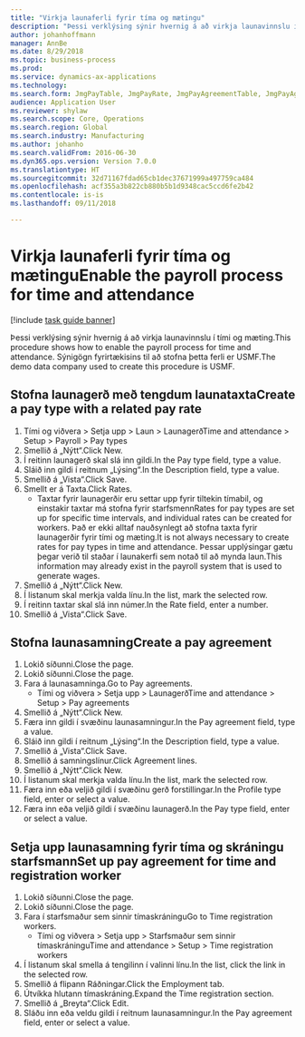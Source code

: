 ```yaml
--- 
title: "Virkja launaferli fyrir tíma og mætingu"
description: "Þessi verklýsing sýnir hvernig á að virkja launavinnslu í tími og mæting."
author: johanhoffmann
manager: AnnBe
ms.date: 8/29/2018
ms.topic: business-process
ms.prod: 
ms.service: dynamics-ax-applications
ms.technology: 
ms.search.form: JmgPayTable, JmgPayRate, JmgPayAgreementTable, JmgPayAgreementLine, HcmWorker
audience: Application User
ms.reviewer: shylaw
ms.search.scope: Core, Operations
ms.search.region: Global
ms.search.industry: Manufacturing
ms.author: johanho
ms.search.validFrom: 2016-06-30
ms.dyn365.ops.version: Version 7.0.0
ms.translationtype: HT
ms.sourcegitcommit: 32d71167fdad65cb1dec37671999a497759ca484
ms.openlocfilehash: acf355a3b822cb880b5b1d9348cac5ccd6fe2b42
ms.contentlocale: is-is
ms.lasthandoff: 09/11/2018

---
```

# <a name="enable-the-payroll-process-for-time-and-attendance"></a><span data-ttu-id="7b29c-103">Virkja launaferli fyrir tíma og mætingu</span><span class="sxs-lookup"><span data-stu-id="7b29c-103">Enable the payroll process for time and attendance</span></span>

[!include [task guide banner](../../includes/task-guide-banner.md)]

<span data-ttu-id="7b29c-104">Þessi verklýsing sýnir hvernig á að virkja launavinnslu í tími og mæting.</span><span class="sxs-lookup"><span data-stu-id="7b29c-104">This procedure shows how to enable the payroll process for time and attendance.</span></span> <span data-ttu-id="7b29c-105">Sýnigögn fyrirtækisins til að stofna þetta ferli er USMF.</span><span class="sxs-lookup"><span data-stu-id="7b29c-105">The demo data company used to create this procedure is USMF.</span></span>


## <a name="create-a-pay-type-with-a-related-pay-rate"></a><span data-ttu-id="7b29c-106">Stofna launagerð með tengdum launataxta</span><span class="sxs-lookup"><span data-stu-id="7b29c-106">Create a pay type with a related pay rate</span></span>
1. <span data-ttu-id="7b29c-107">Tími og viðvera > Setja upp > Laun > Launagerð</span><span class="sxs-lookup"><span data-stu-id="7b29c-107">Time and attendance > Setup > Payroll > Pay types</span></span>
2. <span data-ttu-id="7b29c-108">Smellið á „Nýtt“.</span><span class="sxs-lookup"><span data-stu-id="7b29c-108">Click New.</span></span>
3. <span data-ttu-id="7b29c-109">Í reitinn launagerð skal slá inn gildi.</span><span class="sxs-lookup"><span data-stu-id="7b29c-109">In the Pay type field, type a value.</span></span>
4. <span data-ttu-id="7b29c-110">Sláið inn gildi í reitnum „Lýsing“.</span><span class="sxs-lookup"><span data-stu-id="7b29c-110">In the Description field, type a value.</span></span>
5. <span data-ttu-id="7b29c-111">Smellið á „Vista“.</span><span class="sxs-lookup"><span data-stu-id="7b29c-111">Click Save.</span></span>
6. <span data-ttu-id="7b29c-112">Smellt er á Taxta.</span><span class="sxs-lookup"><span data-stu-id="7b29c-112">Click Rates.</span></span>
    * <span data-ttu-id="7b29c-113">Taxtar fyrir launagerðir eru settar upp fyrir tiltekin tímabil, og einstakir taxtar má stofna fyrir starfsmenn</span><span class="sxs-lookup"><span data-stu-id="7b29c-113">Rates for pay types are set up for specific time intervals, and individual rates can be created for workers.</span></span> <span data-ttu-id="7b29c-114">Það er ekki alltaf nauðsynlegt að stofna taxta fyrir launagerðir fyrir tími og mæting.</span><span class="sxs-lookup"><span data-stu-id="7b29c-114">It is not always necessary to create rates for pay types in time and attendance.</span></span> <span data-ttu-id="7b29c-115">Þessar upplýsingar gætu þegar verið til staðar í launakerfi sem notað til að mynda laun.</span><span class="sxs-lookup"><span data-stu-id="7b29c-115">This information may already exist in the payroll system that is used to generate wages.</span></span>  
7. <span data-ttu-id="7b29c-116">Smellið á „Nýtt“.</span><span class="sxs-lookup"><span data-stu-id="7b29c-116">Click New.</span></span>
8. <span data-ttu-id="7b29c-117">Í listanum skal merkja valda línu.</span><span class="sxs-lookup"><span data-stu-id="7b29c-117">In the list, mark the selected row.</span></span>
9. <span data-ttu-id="7b29c-118">Í reitinn taxtar skal slá inn númer.</span><span class="sxs-lookup"><span data-stu-id="7b29c-118">In the Rate field, enter a number.</span></span>
10. <span data-ttu-id="7b29c-119">Smellið á „Vista“.</span><span class="sxs-lookup"><span data-stu-id="7b29c-119">Click Save.</span></span>

## <a name="create-a-pay-agreement"></a><span data-ttu-id="7b29c-120">Stofna launasamning</span><span class="sxs-lookup"><span data-stu-id="7b29c-120">Create a pay agreement</span></span>
1. <span data-ttu-id="7b29c-121">Lokið síðunni.</span><span class="sxs-lookup"><span data-stu-id="7b29c-121">Close the page.</span></span>
2. <span data-ttu-id="7b29c-122">Lokið síðunni.</span><span class="sxs-lookup"><span data-stu-id="7b29c-122">Close the page.</span></span>
3. <span data-ttu-id="7b29c-123">Fara á launasamninga.</span><span class="sxs-lookup"><span data-stu-id="7b29c-123">Go to Pay agreements.</span></span>
    * <span data-ttu-id="7b29c-124">Tími og viðvera > Setja upp > Launagerð</span><span class="sxs-lookup"><span data-stu-id="7b29c-124">Time and attendance > Setup > Pay agreements</span></span>  
4. <span data-ttu-id="7b29c-125">Smellið á „Nýtt“.</span><span class="sxs-lookup"><span data-stu-id="7b29c-125">Click New.</span></span>
5. <span data-ttu-id="7b29c-126">Færa inn gildi í svæðinu launasamningur.</span><span class="sxs-lookup"><span data-stu-id="7b29c-126">In the Pay agreement field, type a value.</span></span>
6. <span data-ttu-id="7b29c-127">Sláið inn gildi í reitnum „Lýsing“.</span><span class="sxs-lookup"><span data-stu-id="7b29c-127">In the Description field, type a value.</span></span>
7. <span data-ttu-id="7b29c-128">Smellið á „Vista“.</span><span class="sxs-lookup"><span data-stu-id="7b29c-128">Click Save.</span></span>
8. <span data-ttu-id="7b29c-129">Smellið á samningslínur.</span><span class="sxs-lookup"><span data-stu-id="7b29c-129">Click Agreement lines.</span></span>
9. <span data-ttu-id="7b29c-130">Smellið á „Nýtt“.</span><span class="sxs-lookup"><span data-stu-id="7b29c-130">Click New.</span></span>
10. <span data-ttu-id="7b29c-131">Í listanum skal merkja valda línu.</span><span class="sxs-lookup"><span data-stu-id="7b29c-131">In the list, mark the selected row.</span></span>
11. <span data-ttu-id="7b29c-132">Færa inn eða veljið gildi í svæðinu gerð forstillingar.</span><span class="sxs-lookup"><span data-stu-id="7b29c-132">In the Profile type field, enter or select a value.</span></span>
12. <span data-ttu-id="7b29c-133">Færa inn eða veljið gildi í svæðinu launagerð.</span><span class="sxs-lookup"><span data-stu-id="7b29c-133">In the Pay type field, enter or select a value.</span></span>

## <a name="set-up-pay-agreement-for-time-and-registration-worker"></a><span data-ttu-id="7b29c-134">Setja upp launasamning fyrir tíma og skráningu starfsmann</span><span class="sxs-lookup"><span data-stu-id="7b29c-134">Set up pay agreement for time and registration worker</span></span>
1. <span data-ttu-id="7b29c-135">Lokið síðunni.</span><span class="sxs-lookup"><span data-stu-id="7b29c-135">Close the page.</span></span>
2. <span data-ttu-id="7b29c-136">Lokið síðunni.</span><span class="sxs-lookup"><span data-stu-id="7b29c-136">Close the page.</span></span>
3. <span data-ttu-id="7b29c-137">Fara í starfsmaður sem sinnir tímaskráningu</span><span class="sxs-lookup"><span data-stu-id="7b29c-137">Go to Time registration workers.</span></span>
    * <span data-ttu-id="7b29c-138">Tími og viðvera > Setja upp > Starfsmaður sem sinnir tímaskráningu</span><span class="sxs-lookup"><span data-stu-id="7b29c-138">Time and attendance > Setup > Time registration workers</span></span>  
4. <span data-ttu-id="7b29c-139">Í listanum skal smella á tengilinn í valinni línu.</span><span class="sxs-lookup"><span data-stu-id="7b29c-139">In the list, click the link in the selected row.</span></span>
5. <span data-ttu-id="7b29c-140">Smellið á flipann Ráðningar.</span><span class="sxs-lookup"><span data-stu-id="7b29c-140">Click the Employment tab.</span></span>
6. <span data-ttu-id="7b29c-141">Útvíkka hlutann tímaskráning.</span><span class="sxs-lookup"><span data-stu-id="7b29c-141">Expand the Time registration section.</span></span>
7. <span data-ttu-id="7b29c-142">Smellið á „Breyta“.</span><span class="sxs-lookup"><span data-stu-id="7b29c-142">Click Edit.</span></span>
8. <span data-ttu-id="7b29c-143">Sláðu inn eða veldu gildi í reitnum launasamningur.</span><span class="sxs-lookup"><span data-stu-id="7b29c-143">In the Pay agreement field, enter or select a value.</span></span>


